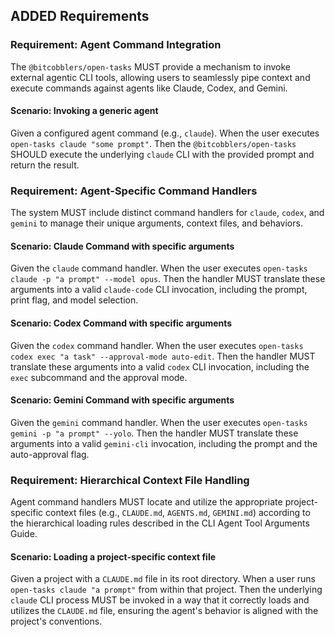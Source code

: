 ## ADDED Requirements

### Requirement: Agent Command Integration

The `@bitcobblers/open-tasks` MUST provide a mechanism to invoke external agentic CLI tools, allowing users to seamlessly pipe context and execute commands against agents like Claude, Codex, and Gemini.

#### Scenario: Invoking a generic agent
Given a configured agent command (e.g., `claude`).
When the user executes `open-tasks claude "some prompt"`.
Then the `@bitcobblers/open-tasks` SHOULD execute the underlying `claude` CLI with the provided prompt and return the result.

### Requirement: Agent-Specific Command Handlers

The system MUST include distinct command handlers for `claude`, `codex`, and `gemini` to manage their unique arguments, context files, and behaviors.

#### Scenario: Claude Command with specific arguments
Given the `claude` command handler.
When the user executes `open-tasks claude -p "a prompt" --model opus`.
Then the handler MUST translate these arguments into a valid `claude-code` CLI invocation, including the prompt, print flag, and model selection.

#### Scenario: Codex Command with specific arguments
Given the `codex` command handler.
When the user executes `open-tasks codex exec "a task" --approval-mode auto-edit`.
Then the handler MUST translate these arguments into a valid `codex` CLI invocation, including the `exec` subcommand and the approval mode.

#### Scenario: Gemini Command with specific arguments
Given the `gemini` command handler.
When the user executes `open-tasks gemini -p "a prompt" --yolo`.
Then the handler MUST translate these arguments into a valid `gemini-cli` invocation, including the prompt and the auto-approval flag.

### Requirement: Hierarchical Context File Handling

Agent command handlers MUST locate and utilize the appropriate project-specific context files (e.g., `CLAUDE.md`, `AGENTS.md`, `GEMINI.md`) according to the hierarchical loading rules described in the CLI Agent Tool Arguments Guide.

#### Scenario: Loading a project-specific context file
Given a project with a `CLAUDE.md` file in its root directory.
When a user runs `open-tasks claude "a prompt"` from within that project.
Then the underlying `claude` CLI process MUST be invoked in a way that it correctly loads and utilizes the `CLAUDE.md` file, ensuring the agent's behavior is aligned with the project's conventions.

